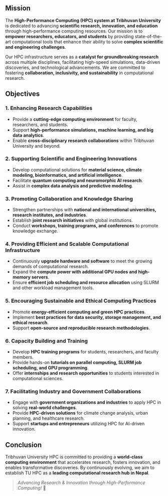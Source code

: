 
## Mission
The **High-Performance Computing (HPC) system at Tribhuvan University** is dedicated to advancing **scientific research, innovation, and education** through high-performance computing resources. Our mission is to **empower researchers, educators, and students** by providing state-of-the-art computational tools that enhance their ability to solve **complex scientific and engineering challenges**.

Our HPC infrastructure serves as a **catalyst for groundbreaking research** across multiple disciplines, facilitating high-speed simulations, data-driven discoveries, and technological advancements. We are committed to fostering **collaboration, inclusivity, and sustainability** in computational research.

## Objectives
### 1. **Enhancing Research Capabilities**
- Provide a **cutting-edge computing environment** for faculty, researchers, and students.
- Support **high-performance simulations, machine learning, and big data analytics**.
- Enable **cross-disciplinary research collaborations** within Tribhuvan University and beyond.

### 2. **Supporting Scientific and Engineering Innovations**
- Develop computational solutions for **material science, climate modeling, bioinformatics, and artificial intelligence**.
- Facilitate **quantum computing and neuromorphic AI research**.
- Assist in **complex data analysis and predictive modeling**.

### 3. **Promoting Collaboration and Knowledge Sharing**
- Strengthen partnerships with **national and international universities, research institutes, and industries**.
- Establish **joint research initiatives** with global institutions.
- Conduct **workshops, training programs, and conferences** to promote knowledge exchange.

### 4. **Providing Efficient and Scalable Computational Infrastructure**
- Continuously **upgrade hardware and software** to meet the growing demands of computational research.
- Expand the **compute power with additional GPU nodes and high-memory servers**.
- Ensure **efficient job scheduling and resource allocation** using SLURM and other workload management tools.

### 5. **Encouraging Sustainable and Ethical Computing Practices**
- Promote **energy-efficient computing and green HPC practices**.
- Implement **best practices for data security, storage management, and ethical research**.
- Support **open-source and reproducible research methodologies**.

### 6. **Capacity Building and Training**
- Develop **HPC training programs** for students, researchers, and faculty members.
- Provide hands-on **tutorials on parallel computing, SLURM job scheduling, and GPU programming**.
- Offer **internships and research opportunities** to students interested in computational sciences.

### 7. **Facilitating Industry and Government Collaborations**
- Engage with **government organizations and industries** to apply HPC in solving **real-world challenges**.
- Provide **HPC-driven solutions** for climate change analysis, urban planning, and healthcare research.
- Support **startups and entrepreneurs** utilizing HPC for AI-driven innovation.

## Conclusion
Tribhuvan University HPC is committed to providing a **world-class computing environment** that accelerates research, fosters innovation, and enables transformative discoveries. By continuously evolving, we aim to establish TU HPC as a **leading computational research hub in Nepal**.

> _Advancing Research & Innovation through High-Performance Computing!_ 🚀
